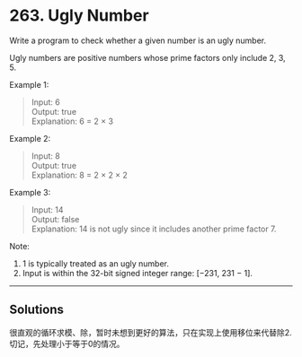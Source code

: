 # 263. Ugly Number

Write a program to check whether a given number is an ugly number.

Ugly numbers are positive numbers whose prime factors only include 2, 3, 5.

Example 1:

> Input: 6  
Output: true  
Explanation: 6 = 2 × 3  

Example 2:

> Input: 8  
Output: true  
Explanation: 8 = 2 × 2 × 2  

Example 3:

> Input: 14  
Output: false   
Explanation: 14 is not ugly since it includes another prime factor 7.  

Note:

1. 1 is typically treated as an ugly number.
2. Input is within the 32-bit signed integer range: [−231,  231 − 1].
--- 
## Solutions
很直观的循环求模、除，暂时未想到更好的算法，只在实现上使用移位来代替除2.  
切记，先处理小于等于0的情况。